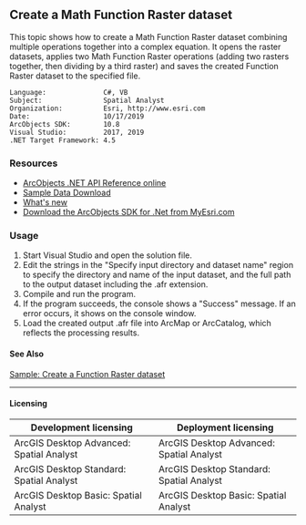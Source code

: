 ## Create a Math Function Raster dataset

This topic shows how to create a Math Function Raster dataset combining multiple operations together into a complex equation. It opens the raster datasets, applies two Math Function Raster operations (adding two rasters together, then dividing by a third raster) and saves the created Function Raster dataset to the specified file.  


<!-- TODO: Fill this section below with metadata about this sample-->
```
Language:              C#, VB
Subject:               Spatial Analyst
Organization:          Esri, http://www.esri.com
Date:                  10/17/2019
ArcObjects SDK:        10.8
Visual Studio:         2017, 2019
.NET Target Framework: 4.5
```

### Resources

* [ArcObjects .NET API Reference online](http://desktop.arcgis.com/en/arcobjects/latest/net/webframe.htm)  
* [Sample Data Download](../../releases)  
* [What's new](http://desktop.arcgis.com/en/arcobjects/latest/net/webframe.htm#91cabc68-2271-400a-8ff9-c7fb25108546.htm)  
* [Download the ArcObjects SDK for .Net from MyEsri.com](https://my.esri.com/)  

### Usage
1. Start Visual Studio and open the solution file.  
1. Edit the strings in the "Specify input directory and dataset name" region to specify the directory and name of the input dataset, and the full path to the output dataset including the .afr extension.  
1. Compile and run the program.  
1. If the program succeeds, the console shows a "Success" message. If an error occurs, it shows on the console window.  
1. Load the created output .afr file into ArcMap or ArcCatalog, which reflects the processing results.  







#### See Also  
[Sample: Create a Function Raster dataset](../../../Net/Raster/CreateFunctionRasterDataset)  


---------------------------------

#### Licensing  
| Development licensing | Deployment licensing | 
| ------------- | ------------- | 
| ArcGIS Desktop Advanced: Spatial Analyst | ArcGIS Desktop Advanced: Spatial Analyst |  
| ArcGIS Desktop Standard: Spatial Analyst | ArcGIS Desktop Standard: Spatial Analyst |  
| ArcGIS Desktop Basic: Spatial Analyst | ArcGIS Desktop Basic: Spatial Analyst |  


